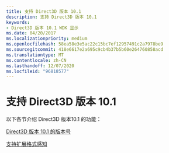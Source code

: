 ```yaml
---
title: 支持 Direct3D 版本 10.1
description: 支持 Direct3D 版本 10.1
keywords:
- Direct3D 版本 10.1 WDK 显示
ms.date: 04/20/2017
ms.localizationpriority: medium
ms.openlocfilehash: 58ea58e3e5ac22c15bc7ef12957491c2a7978be9
ms.sourcegitcommit: 418e6617e2a695c9cb4b37b5b60e264760858acd
ms.translationtype: MT
ms.contentlocale: zh-CN
ms.lasthandoff: 12/07/2020
ms.locfileid: "96818577"
---
```

# <a name="supporting-direct3d-version-101"></a>支持 Direct3D 版本 10.1


以下各节介绍 Direct3D 版本10.1 的功能：

[Direct3D 版本 10.1 的版本号](version-numbers-for-direct3d-version-10-1.md)

[支持扩展格式感知](supporting-extended-format-awareness.md)

 

 





